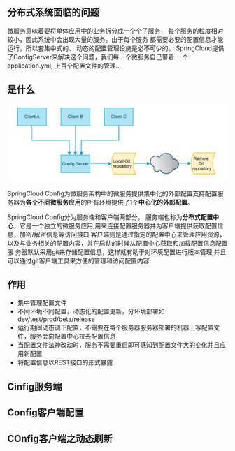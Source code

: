 ## 分布式系统面临的问题

微服务意味着要将单体应用中的业务拆分成一个个子服务， 每个服务的粒度相对较小，因此系统中会出现大量的服务。由于每个服务
都需要必要的配置信息才能运行，所以套集中式的、 动态的配置管理设施是必不可少的。
SpringCloud提供了ConfigServer来解决这个问题，我们每一个微服务自己带着一 个application.yml, 上百个配置文件的管理...



## 是什么

![](picc/config.png)

SpringCloud Config为微服务架构中的微服务提供集中化的外部配置支持配置服务器为**各个不同微服务应用**的所有环境提供了1个**中心化的外部配置**。



SpringCloud Config分为服务端和客户端两部分。
服务端也称为**分布式配置中心**，它是一个独立的微服务应用,用来连接配置服务器并为客户端提供获取配置信息，加密/解密信息等访问接口
客户端则是通过指定的配置中心来管理应用资源，以及与业务相关的配置内容，并在启动的时候从配置中心获取和加载配置信息配置服
务器默认采用git来存储配置信息，这样就有助于对环境配置进行版本管理,并且可以通过git客户端工具来方便的管理和访问配置内容





## 作用

- 集中管理配置文件
- 不同环境不同配置，动态化的配置更新，分环境部署如dev/test/prod/beta/release
- 运行期间动态调正配置，不需要在每个服务器服务器部署的机器上写配置文件，服务会向配置中心拉去配置信息
- 当配置文件法神改动时，服务不需要重启即可感知到配置文件大的变化并且应用新配置
- 将配置信息以REST接口的形式暴露





## Cinfig服务端



















## Config客户端配置















##  COnfig客户端之动态刷新











